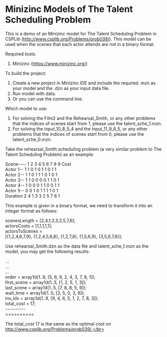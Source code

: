 # Minizinc Models of The Talent Scheduling Problem
This is a demo of an Minizinc model for The Talent Scheduling Problem in CSPLib (http://www.csplib.org/Problems/prob039/). This model can be used when the scenes that each actor attends are not in a binary format.

Required tools:
 1. Minizinc (https://www.minizinc.org/)
 
To build the project:
 1. Create a new project in Minizinc IDE and include the required .mzn as your model and the .dzn as your input data file.
 2. Run model with data.
 3. Or you can use the command line.
 
Which model to use:
 1. For solving the Film2 and the Rehearsal_Smith, or any other problems that the indices of scenes start from 1, please use the talent_sche_1.mzn.
 2. For solving the input_10_8_5_4 and the input_11_9_6_5, or any other problems that the indices of scenes start from 0, please use the talent_sche_0.mzn.

Take the rehearsal_Smith scheduling problem (a very similar problem to The Talent Scheduling Problem) as an example:</br>

Scene----	1	2	3	4	5	6	7	8	9  Cost</br>
Actor 1--	1	1	0	1	0	1	1	0	1  1</br>
Actor 2--	1	1	0	1	1	1	0	1	0  1</br>
Actor 3--	1	1	0	0	0	0	1	1	0  1</br>
Actor 4--	1	0	0	0	1	1	0	0	1  1</br>
Actor 5--	0	0	1	0	1	1	1	1	0  1</br>
Duration	2	4	1	3	3	2	5	7	6  1</br>

This example is given in a binary format, we need to transform it into an integer format as follows:</br>

scenesLength = [2,4,1,3,3,2,5,7,6];</br>
actorsCosts = [1,1,1,1,1];</br>
actorsToScenes = </br>
[{1,2,4,6,7,9}, {1,2,4,5,6,8}, {1,2,7,8}, {1,5,6,9}, {3,5,6,7,8}];</br>

Use rehearsal_Smith.dzn as the data file and talent_sche_1.mzn as the model, you may get the following results:</br>

...</br>
...</br>
...</br>
order = array1d(1..9, [5, 6, 9, 2, 4, 3, 7, 8, 1]);</br>
first_scene = array1d(1..5, [1, 2, 5, 1, 3]);</br>
last_scene = array1d(1..5, [7, 8, 8, 5, 9]);</br>
wait_time = array1d(1..5, [3, 5, 0, 3, 6]);</br>
inv_idx = array1d(1..9, [9, 4, 6, 5, 1, 2, 7, 8, 3]);</br>
total_cost = 17;</br>
----------</br>
==========</br>

The total_cost 17 is the same as the optimal cost on http://www.csplib.org/Problems/prob039/.</br>


